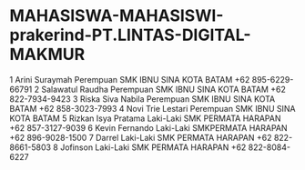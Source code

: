 # MAHASISWA-MAHASISWI-prakerind-PT.LINTAS-DIGITAL-MAKMUR
<!DOCTYPE html>
<html>
<head>
    <title>Document</title>
</head>
<body>
      <table-border="1">
        <tr>
            <th>1</th>
            <th>Arini Suraymah</th>
            <th>Perempuan</th>
            <th>SMK IBNU SINA KOTA BATAM</th>
            <th>+62 895-6229-66791</th>
        </tr>
        <tr>
            <th>2</th>
            <th>Salawatul Raudha</th>
            <th>Perempuan</th>
            <th>SMK IBNU SINA KOTA BATAM</th>
            <th>+62 822-7934-9423</th>
        </tr>
        <tr>
            <th>3</th>
            <th>Riska Siva Nabila</th>
            <th>Perempuan</th>
            <th>SMK IBNU SINA KOTA BATAM</th>
            <th>+62 858-3023-7993<?th>
        </tr>
        <tr>
            <th>4</th>
            <th>Novi Trie Lestari</th>
            <th>Perempuan</th>
            <th>SMK IBNU SINA KOTA BATAM</th>
        </tr>
        <tr>
            <th>5</th>
            <th>Rizkan Isya Pratama</th>
            <th>Laki-Laki</th>
            <th>SMK PERMATA HARAPAN</th>
            <th>+62 857-3127-9039</th>
        </tr>
        <tr>
            <th>6</th>
            <th>Kevin Fernando</th>
            <th>Laki-Laki</th>
            <th>SMKPERMATA HARAPAN</th>
            <th>+62 896-9028-1500</th>
        </tr>
        <tr>
            <th>7</th>
            <th>Darrel</th>
            <th>Laki-Laki</th>
            <th>SMK PERMATA HARAPAN</th>
            <th>+62 822-8661-5803</th>
        </tr>
        <tr>
            <th>8</th>
            <th>Jofinson</th>
            <th>Laki-Laki</th>
            <th>SMK PERMATA HARAPAN</th>
            <th>+62 822-8084-6227</th>
        </tr>
      </table>
</body>
</html>
